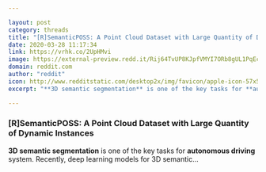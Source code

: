 ```yaml
---

layout: post
category: threads
title: "[R]SemanticPOSS: A Point Cloud Dataset with Large Quantity of Dynamic Instances"
date: 2020-03-28 11:17:34
link: https://vrhk.co/2UpHMvi
image: https://external-preview.redd.it/Rij64TvUP8KJpfVMYI7ORb8gUL1PqEcLMrozw4TlJ5M.jpg?width=180&height=94.2408376963&auto=webp&crop=180:94.2408376963,smart&s=006c453095e3f13ab35755f975a2784bba90aabc
domain: reddit.com
author: "reddit"
icon: http://www.redditstatic.com/desktop2x/img/favicon/apple-icon-57x57.png
excerpt: "**3D semantic segmentation** is one of the key tasks for **autonomous driving** system. Recently, deep learning models for 3D semantic..."

---
```


### [R]SemanticPOSS: A Point Cloud Dataset with Large Quantity of Dynamic Instances

**3D semantic segmentation** is one of the key tasks for **autonomous driving** system. Recently, deep learning models for 3D semantic...